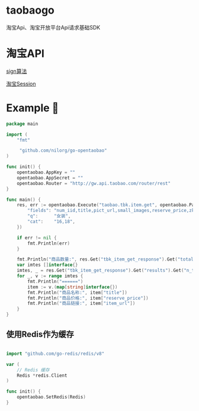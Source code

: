 # taobaogo
淘宝Api、淘宝开放平台Api请求基础SDK

# 淘宝API

[sign算法](http://open.taobao.com/doc.htm?docId=101617&docType=1)

[淘宝Session](https://oauth.taobao.com/authorize?response_type=token&client_id=24840730)

# Example 🌰
```go
package main

import (
	"fmt"

	 "github.com/nilorg/go-opentaobao"
)

func init() {
	opentaobao.AppKey = ""
	opentaobao.AppSecret = ""
	opentaobao.Router = "http://gw.api.taobao.com/router/rest"
}

func main() {
	res, err := opentaobao.Execute("taobao.tbk.item.get", opentaobao.Parameter{
		"fields": "num_iid,title,pict_url,small_images,reserve_price,zk_final_price,user_type,provcity,item_url,seller_id,volume,nick",
		"q":      "女装",
		"cat":    "16,18",
	})

	if err != nil {
		fmt.Println(err)
	}

	fmt.Println("商品数量:", res.Get("tbk_item_get_response").Get("total_results").MustInt())
	var imtes []interface{}
	imtes, _ = res.Get("tbk_item_get_response").Get("results").Get("n_tbk_item").Array()
	for _, v := range imtes {
		fmt.Println("======")
		item := v.(map[string]interface{})
		fmt.Println("商品名称:", item["title"])
		fmt.Println("商品价格:", item["reserve_price"])
		fmt.Println("商品链接:", item["item_url"])
	}
}

```
## 使用Redis作为缓存
```go

import "github.com/go-redis/redis/v8"

var (
	// Redis 缓存
	Redis *redis.Client
)

func init() {
	opentaobao.SetRedis(Redis)
}
```